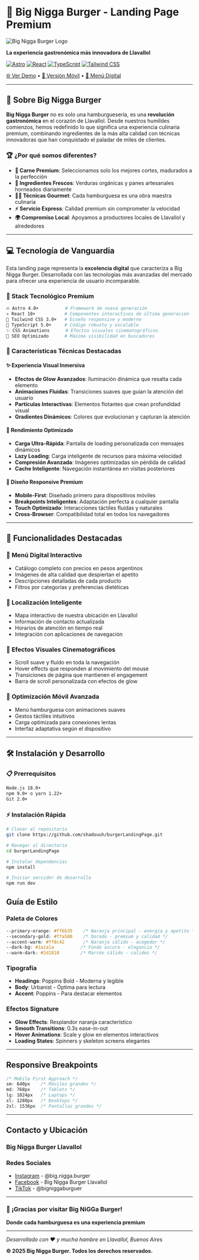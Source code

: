 # 🍔 Big Nigga Burger - Landing Page Premium

![Big Nigga Burger Logo](https://img.shields.io/badge/Big%20Nira%20Burger-Premium%20Experience-ff6b35?style=for-the-badge&logo=data:image/svg+xml;base64,PHN2ZyB3aWR0aD0iMjQiIGhlaWdodD0iMjQiIHZpZXdCb3g9IjAgMCAyNCAyNCIgZmlsbD0ibm9uZSIgeG1sbnM9Imh0dHA6Ly93d3cudzMub3JnLzIwMDAvc3ZnIj4KPHBhdGggZD0iTTEyIDJMMTMuMDkgOC4yNkwyMCA5TDEzLjA5IDE1Ljc0TDEyIDIyTDEwLjkxIDE1Ljc0TDQgOUwxMC45MSA4LjI2TDEyIDJaIiBmaWxsPSIjZmZmZmZmIi8+Cjwvc3ZnPgo=)

**La experiencia gastronómica más innovadora de Llavallol**

[![Astro](https://img.shields.io/badge/Astro-4.0+-ff6b35?style=flat-square&logo=astro)](https://astro.build)
[![React](https://img.shields.io/badge/React-18+-61dafb?style=flat-square&logo=react)](https://reactjs.org)
[![TypeScript](https://img.shields.io/badge/TypeScript-5.0+-3178c6?style=flat-square&logo=typescript)](https://typescriptlang.org)
[![Tailwind CSS](https://img.shields.io/badge/Tailwind%20CSS-3.0+-06b6d4?style=flat-square&logo=tailwindcss)](https://tailwindcss.com)

[🌐 Ver Demo](https://big-nira-burger.vercel.app) • [📱 Versión Móvil](https://big-nira-burger.vercel.app) • [🍔 Menú Digital](https://big-nira-burger.vercel.app/menu)

</div>

---

## 🌟 Sobre Big Nigga Burger

**Big Nigga Burger** no es solo una hamburguesería, es una **revolución gastronómica** en el corazón de Llavallol. Desde nuestros humildes comienzos, hemos redefinido lo que significa una experiencia culinaria premium, combinando ingredientes de la más alta calidad con técnicas innovadoras que han conquistado el paladar de miles de clientes.

### 🏆 ¿Por qué somos diferentes?

- **🥩 Carne Premium**: Seleccionamos solo los mejores cortes, madurados a la perfección
- **🌱 Ingredientes Frescos**: Verduras orgánicas y panes artesanales horneados diariamente
- **👨‍🍳 Técnicas Gourmet**: Cada hamburguesa es una obra maestra culinaria
- **⚡ Servicio Express**: Calidad premium sin comprometer la velocidad
- **🌍 Compromiso Local**: Apoyamos a productores locales de Llavallol y alrededores

---

## 💻 Tecnología de Vanguardia

Esta landing page representa la **excelencia digital** que caracteriza a Big Nigga Burger. Desarrollada con las tecnologías más avanzadas del mercado para ofrecer una experiencia de usuario incomparable.

### 🚀 Stack Tecnológico Premium

```bash
🔥 Astro 4.0+          # Framework de nueva generación
⚛️ React 18+           # Componentes interactivos de última generación  
🎨 Tailwind CSS 3.0+   # Diseño responsive y moderno
📱 TypeScript 5.0+     # Código robusto y escalable
✨ CSS Animations      # Efectos visuales cinematográficos
🎯 SEO Optimizado      # Máxima visibilidad en buscadores
```

### 🎨 Características Técnicas Destacadas

#### ✨ **Experiencia Visual Inmersiva**
- **Efectos de Glow Avanzados**: Iluminación dinámica que resalta cada elemento
- **Animaciones Fluidas**: Transiciones suaves que guían la atención del usuario
- **Partículas Interactivas**: Elementos flotantes que crean profundidad visual
- **Gradientes Dinámicos**: Colores que evolucionan y capturan la atención

#### 🚀 **Rendimiento Optimizado**
- **Carga Ultra-Rápida**: Pantalla de loading personalizada con mensajes dinámicos
- **Lazy Loading**: Carga inteligente de recursos para máxima velocidad
- **Compresión Avanzada**: Imágenes optimizadas sin pérdida de calidad
- **Cache Inteligente**: Navegación instantánea en visitas posteriores

#### 📱 **Diseño Responsive Premium**
- **Mobile-First**: Diseñado primero para dispositivos móviles
- **Breakpoints Inteligentes**: Adaptación perfecta a cualquier pantalla
- **Touch Optimizado**: Interacciones táctiles fluidas y naturales
- **Cross-Browser**: Compatibilidad total en todos los navegadores

---

## 🎯 Funcionalidades Destacadas

### 🍔 **Menú Digital Interactivo**
- Catálogo completo con precios en pesos argentinos
- Imágenes de alta calidad que despiertan el apetito
- Descripciones detalladas de cada producto
- Filtros por categorías y preferencias dietéticas

### 📍 **Localización Inteligente**
- Mapa interactivo de nuestra ubicación en Llavallol
- Información de contacto actualizada
- Horarios de atención en tiempo real
- Integración con aplicaciones de navegación

### 🎨 **Efectos Visuales Cinematográficos**
- Scroll suave y fluido en toda la navegación
- Hover effects que responden al movimiento del mouse
- Transiciones de página que mantienen el engagement
- Barra de scroll personalizada con efectos de glow

### 📱 **Optimización Móvil Avanzada**
- Menú hamburguesa con animaciones suaves
- Gestos táctiles intuitivos
- Carga optimizada para conexiones lentas
- Interfaz adaptativa según el dispositivo

---

## 🛠️ Instalación y Desarrollo

### 📋 Prerrequisitos

```bash
Node.js 18.0+ 
npm 9.0+ o yarn 1.22+
Git 2.0+
```

### ⚡ Instalación Rápida

```bash
# Clonar el repositorio
git clone https://github.com/shadouuh/burgerLandingPage.git

# Navegar al directorio
cd burgerLandingPage

# Instalar dependencias
npm install

# Iniciar servidor de desarrollo
npm run dev
```

##  Guía de Estilo

###  **Paleta de Colores**
```css
--primary-orange: #ff6b35    /* Naranja principal - energía y apetito */
--secondary-gold: #ffa500    /* Dorado - premium y calidad */
--accent-warm: #ff8c42       /* Naranja cálido - acogedor */
--dark-bg: #1a1a1a          /* Fondo oscuro - elegancia */
--warm-dark: #2d1810        /* Marrón cálido - calidez */
```

###  **Tipografía**
- **Headings**: Poppins Bold - Moderna y legible
- **Body**: Urbanist - Óptima para lectura
- **Accent**: Poppins - Para destacar elementos

###  **Efectos Signature**
- **Glow Effects**: Resplandor naranja característico
- **Smooth Transitions**: 0.3s ease-in-out
- **Hover Animations**: Scale y glow en elementos interactivos
- **Loading States**: Spinners y skeleton screens elegantes

---

##  Responsive Breakpoints

```css
/* Mobile First Approach */
sm: 640px    /* Móviles grandes */
md: 768px    /* Tablets */
lg: 1024px   /* Laptops */
xl: 1280px   /* Desktops */
2xl: 1536px  /* Pantallas grandes */
```

---

##  Contacto y Ubicación

###  **Big Nigga Burger Llavallol**


###  **Redes Sociales**
- [Instagram](https://instagram.com/big.nigga.burger) - @big.nigga.burger
- [Facebook](https://facebook.com/bigniggaburgerllavallol) - Big Nigga Burger Llavallol
- [TikTok](https://tiktok.com/@bigniggaburguer) - @bigniggaburguer

---



### 🍔 **¡Gracias por visitar Big NiGGa Burger!**

**Donde cada hamburguesa es una experiencia premium**

---

*Desarrollado con ❤️ y mucha hambre en Llavallol, Buenos Aires*

**© 2025 Big Nigga Burger. Todos los derechos reservados.**

</div>